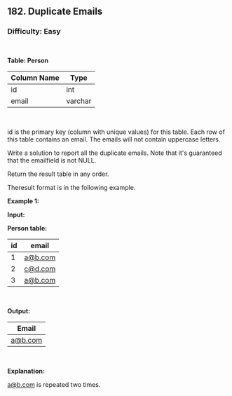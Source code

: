 ## 182. Duplicate Emails
### Difficulty: Easy
<br>


**Table: Person**

| Column Name | Type    |
|-------------|---------|
| id          | int     |
| email       | varchar |
<br>

id is the primary key (column with unique values) for this table.
Each row of this table contains an email. The emails will not contain uppercase letters.




Write a solution to report all the duplicate emails. Note that it's guaranteed that the emailfield is not NULL.

Return the result table in any order.

Theresult format is in the following example.


**Example 1:**

**Input:** 


**Person table:**


| id | email   |
|----|---------|
| 1  | a@b.com |
| 2  | c@d.com |
| 3  | a@b.com |
<br>

**Output:** 


| Email   |
|---------|
| a@b.com |
<br>

**Explanation:**

 a@b.com is repeated two times.

